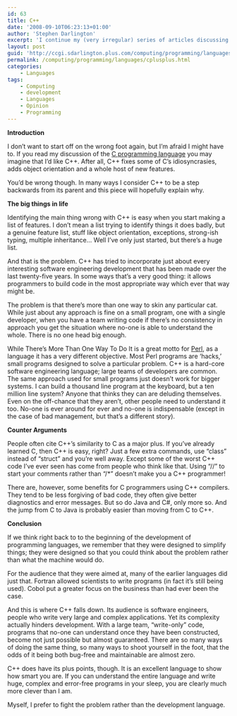 ```yaml
---
id: 63
title: C++
date: '2008-09-10T06:23:13+01:00'
author: 'Stephen Darlington'
excerpt: 'I continue my (very irregular) series of articles discussing various programming languages. This time it''s the turn of C++.'
layout: post
guid: 'http://ccgi.sdarlington.plus.com/computing/programming/languages/c-2.html'
permalink: /computing/programming/languages/cplusplus.html
categories:
    - Languages
tags:
    - Computing
    - development
    - Languages
    - Opinion
    - Programming
---
```


**Introduction**

I don’t want to start off on the wrong foot again, but I’m afraid I might have to. If you read my discussion of the [C programming language](/computing/programming/languages/c.html) you may imagine that I’d like C++. After all, C++ fixes some of C’s idiosyncrasies, adds object orientation and a whole host of new features.

You’d be wrong though. In many ways I consider C++ to be a step backwards from its parent and this piece will hopefully explain why.

**The big things in life**

Identifying the main thing wrong with C++ is easy when you start making a list of features. I don’t mean a list trying to identify things it does badly, but a genuine feature list, stuff like object orientation, exceptions, strong-ish typing, multiple inheritance… Well I’ve only just started, but there’s a huge list.

And that is the problem. C++ has tried to incorporate just about every interesting software engineering development that has been made over the last twenty-five years. In some ways that’s a very good thing: it allows programmers to build code in the most appropriate way which ever that way might be.

The problem is that there’s more than one way to skin any particular cat. While just about any approach is fine on a small program, one with a single developer, when you have a team writing code if there’s no consistency in approach you get the situation where no-one is able to understand the whole. There is no one head big enough.

While There’s More Than One Way To Do It is a great motto for [Perl](/computing/programming/languages/perl.html), as a language it has a very different objective. Most Perl programs are ‘hacks,’ small programs designed to solve a particular problem. C++ is a hard-core software engineering language; large teams of developers are common. The same approach used for small programs just doesn’t work for bigger systems. I can build a thousand line program at the keyboard, but a ten million line system? Anyone that thinks they can are deluding themselves. Even on the off-chance that they aren’t, other people need to understand it too. No-one is ever around for ever and no-one is indispensable (except in the case of bad management, but that’s a different story).

**Counter Arguments**

People often cite C++’s similarity to C as a major plus. If you’ve already learned C, then C++ is easy, right? Just a few extra commands, use “class” instead of “struct” and you’re well away. Except some of the worst C++ code I’ve ever seen has come from people who think like that. Using “//” to start your comments rather than “/\*” doesn’t make you a C++ programmer!

There are, however, some benefits for C programmers using C++ compilers. They tend to be less forgiving of bad code, they often give better diagnostics and error messages. But so do Java and C#, only more so. And the jump from C to Java is probably easier than moving from C to C++.

**Conclusion**

If we think right back to to the beginning of the development of programming languages, we remember that they were designed to simplify things; they were designed so that you could think about the problem rather than what the machine would do.

For the audience that they were aimed at, many of the earlier languages did just that. Fortran allowed scientists to write programs (in fact it’s still being used). Cobol put a greater focus on the business than had ever been the case.

And this is where C++ falls down. Its audience is software engineers, people who write very large and complex applications. Yet its complexity actually hinders development. With a large team, “write-only” code, programs that no-one can understand once they have been constructed, become not just possible but almost guaranteed. There are so many ways of doing the same thing, so many ways to shoot yourself in the foot, that the odds of it being both bug-free and maintainable are almost zero.

C++ does have its plus points, though. It is an excellent language to show how smart you are. If you can understand the entire language and write huge, complex and error-free programs in your sleep, you are clearly much more clever than I am.

Myself, I prefer to fight the problem rather than the development language.